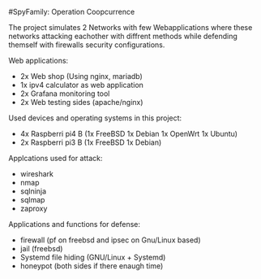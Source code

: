 #SpyFamily: Operation Coopcurrence

The project simulates 2 Networks with few Webapplications where these networks attacking eachother with diffrent methods while defending themself with firewalls security configurations. 


Web applications:

- 2x Web shop (Using nginx, mariadb)
- 1x ipv4 calculator as web application 
- 2x Grafana monitoring tool 
- 2x Web testing sides (apache/nginx)

Used devices and operating systems in this project:

- 4x Raspberri pi4 B (1x FreeBSD 1x Debian 1x OpenWrt 1x Ubuntu)
- 2x Raspberri pi3 B (1x FreeBSD 1x Debian)

Applcations used for attack:
- wireshark
- nmap
- sqlninja
- sqlmap
- zaproxy

Applications and functions for defense:
- firewall (pf on freebsd and ipsec on Gnu/Linux based)
- jail (freebsd)
- Systemd file hiding (GNU/Linux + Systemd)
- honeypot (both sides if there enaugh time)






